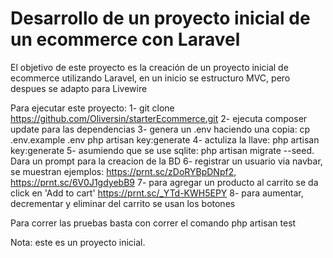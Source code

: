 # Desarrollo de un proyecto inicial de un ecommerce con Laravel

El objetivo de este proyecto es la creación de un proyecto inicial de ecommerce utilizando Laravel, en un inicio se estructuro MVC, pero despues se adapto para Livewire

Para ejecutar este proyecto:
	1- git clone https://github.com/Oliversin/starterEcommerce.git
	2- ejecuta composer update para las dependencias
	3- genera un .env haciendo una copia: 
		cp .env.example .env
		php artisan key:generate
	4- actuliza la llave: php artisan key:generate
	5- asumiendo que se use sqlite: php artisan migrate --seed. Dara un prompt para la creacion de la BD
	6- registrar un usuario via navbar, se muestran ejemplos: https://prnt.sc/zDoRYBpDNpf2, https://prnt.sc/6V0J1gdyebB9 
	7- para agregar un producto al carrito se da click en 'Add to cart' https://prnt.sc/_YTd-KWH5EPY
	8- para aumentar, decrementar y eliminar del carrito se usan los botones

Para correr las pruebas basta con correr el comando php artisan test

Nota: este es un proyecto inicial.